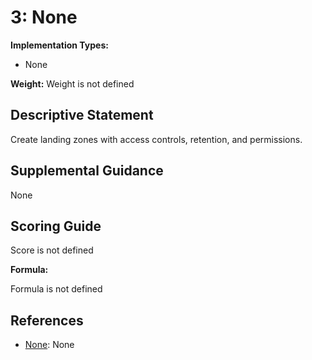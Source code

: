 # 3: None

**Implementation Types:**

- None

**Weight:** Weight is not defined

## Descriptive Statement

Create landing zones with access controls, retention, and permissions.

## Supplemental Guidance

None

## Scoring Guide

Score is not defined

**Formula:**

Formula is not defined

## References

- [None](None): None

